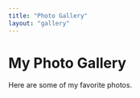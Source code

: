 ```yaml
---
title: "Photo Gallery"
layout: "gallery"
---
```


# My Photo Gallery

Here are some of my favorite photos.

